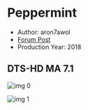 # Peppermint

* Author: aron7awol
* [Forum Post](https://www.avsforum.com/threads/bass-eq-for-filtered-movies.2995212/post-57259796)
* Production Year: 2018

## DTS-HD MA 7.1

![img 0](https://i.imgur.com/PpbbMLz.jpg)

![img 1](https://i.imgur.com/FOSt5Vq.jpg)

